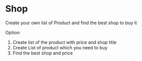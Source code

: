 # Shop
Create your own list of Product and find the best shop to buy it

Option:
1. Create list of the product with price and shop title
2. Create List of product which you need to buy
3. Find the best shop and price
